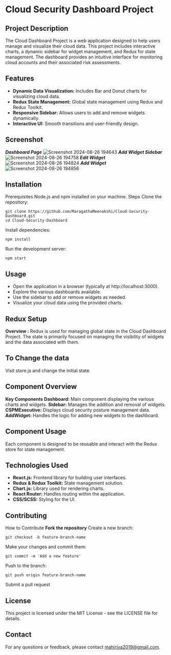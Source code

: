 # Cloud Security Dashboard Project

## Project Description
The Cloud Dashboard Project is a web application designed to help users manage and visualize their cloud data. This project includes interactive charts, a dynamic sidebar for widget management, and Redux for state management. The dashboard provides an intuitive interface for monitoring cloud accounts and their associated risk assessments.

## Features
- **Dynamic Data Visualization:** Includes Bar and Donut charts for visualizing cloud data.
- **Redux State Management:** Global state management using Redux and Redux Toolkit.
- **Responsive Sidebar:** Allows users to add and remove widgets dynamically.
- **Interactive UI:** Smooth transitions and user-friendly design.

## Screenshot
***Dashboard Page***
![Screenshot 2024-08-26 194643](https://github.com/user-attachments/assets/105066ea-7397-463c-b0f3-0e86ee246f2e)
***Add Widget Sidebar***
![Screenshot 2024-08-26 194758](https://github.com/user-attachments/assets/e18b586e-ad86-4850-8e1c-07f8d3d748c9)
***Edit Widget***
![Screenshot 2024-08-26 194824](https://github.com/user-attachments/assets/2192d758-c7fb-434f-8e20-1c5a20fc703e)
***Add Widget***
![Screenshot 2024-08-26 194856](https://github.com/user-attachments/assets/ff186910-5f2b-462d-bc3a-2c5a05930472)

## Installation
Prerequisites
Node.js and npm installed on your machine.
Steps
Clone the repository:
```
git clone https://github.com/MaragathaMeenakshi/Cloud-Security-Dashboard.git
cd Cloud-Security-Dashboard
```
Install dependencies:
```
npm install
```
Run the development server:
```
npm start
```

## Usage
* Open the application in a browser (typically at http://localhost:3000).
* Explore the various dashboards available.
* Use the sidebar to add or remove widgets as needed.
* Visualize your cloud data using the provided charts.
  
## Redux Setup
**Overview :**
Redux is used for managing global state in the Cloud Dashboard Project. The state is primarily focused on managing the visibility of widgets and the data associated with them.

## To Change the data 
Visit store.js and change the initial state.

## Component Overview
**Key Components**
**Dashboard:** Main component displaying the various charts and widgets.
**Sidebar:** Manages the addition and removal of widgets.
**CSPMExecutive:** Displays cloud security posture management data.
**AddWidget:** Handles the logic for adding new widgets to the dashboard.

## Component Usage
Each component is designed to be reusable and interact with the Redux store for state management.

## Technologies Used
- **React.js:** Frontend library for building user interfaces.
- **Redux & Redux Toolkit:** State management solution.
- **Chart.js:** Library used for rendering charts.
- **React Router:** Handles routing within the application.
- **CSS/SCSS:** Styling for the UI.

## Contributing
How to Contribute
**Fork the repository**
Create a new branch:
```
git checkout -b feature-branch-name
```
Make your changes and commit them:
```
git commit -m 'Add a new feature'
```
Push to the branch:
```
git push origin feature-branch-name
```
Submit a pull request

## License
This project is licensed under the MIT License - see the LICENSE file for details.

## Contact
For any questions or feedback, please contact mahiriya2019@gmail.com.
